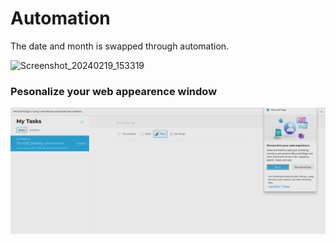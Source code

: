 # Automation
The date and month is swapped through automation.


![Screenshot_20240219_153319](https://github.com/Keerthana-17/Automation/assets/70113034/b495493d-14d3-4493-8753-ce3d1b73664f)

### **Pesonalize your web appearence window**
![Screenshot_20240411_164455](https://github.com/Keerthana-17/Automation/blob/main/Screenshot_20240411_145915.png)
